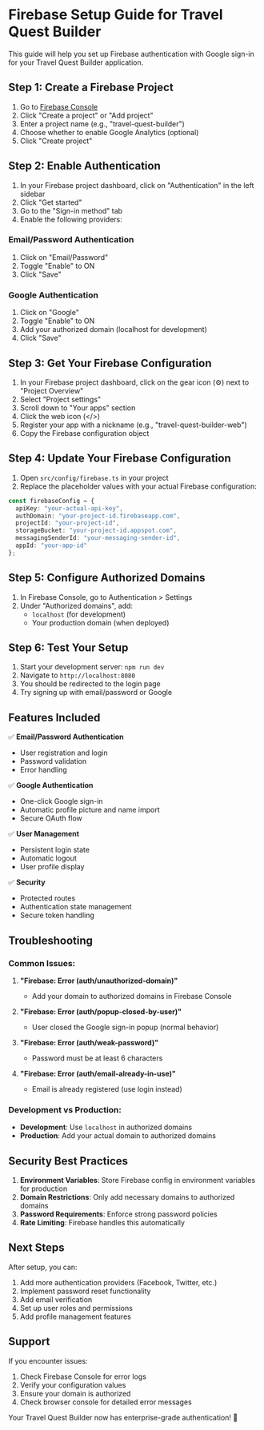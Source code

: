 # Firebase Setup Guide for Travel Quest Builder

This guide will help you set up Firebase authentication with Google sign-in for your Travel Quest Builder application.

## Step 1: Create a Firebase Project

1. Go to [Firebase Console](https://console.firebase.google.com/)
2. Click "Create a project" or "Add project"
3. Enter a project name (e.g., "travel-quest-builder")
4. Choose whether to enable Google Analytics (optional)
5. Click "Create project"

## Step 2: Enable Authentication

1. In your Firebase project dashboard, click on "Authentication" in the left sidebar
2. Click "Get started"
3. Go to the "Sign-in method" tab
4. Enable the following providers:

### Email/Password Authentication
1. Click on "Email/Password"
2. Toggle "Enable" to ON
3. Click "Save"

### Google Authentication
1. Click on "Google"
2. Toggle "Enable" to ON
3. Add your authorized domain (localhost for development)
4. Click "Save"

## Step 3: Get Your Firebase Configuration

1. In your Firebase project dashboard, click on the gear icon (⚙️) next to "Project Overview"
2. Select "Project settings"
3. Scroll down to "Your apps" section
4. Click the web icon (</>)
5. Register your app with a nickname (e.g., "travel-quest-builder-web")
6. Copy the Firebase configuration object

## Step 4: Update Your Firebase Configuration

1. Open `src/config/firebase.ts` in your project
2. Replace the placeholder values with your actual Firebase configuration:

```typescript
const firebaseConfig = {
  apiKey: "your-actual-api-key",
  authDomain: "your-project-id.firebaseapp.com",
  projectId: "your-project-id",
  storageBucket: "your-project-id.appspot.com",
  messagingSenderId: "your-messaging-sender-id",
  appId: "your-app-id"
};
```

## Step 5: Configure Authorized Domains

1. In Firebase Console, go to Authentication > Settings
2. Under "Authorized domains", add:
   - `localhost` (for development)
   - Your production domain (when deployed)

## Step 6: Test Your Setup

1. Start your development server: `npm run dev`
2. Navigate to `http://localhost:8080`
3. You should be redirected to the login page
4. Try signing up with email/password or Google

## Features Included

✅ **Email/Password Authentication**
- User registration and login
- Password validation
- Error handling

✅ **Google Authentication**
- One-click Google sign-in
- Automatic profile picture and name import
- Secure OAuth flow

✅ **User Management**
- Persistent login state
- Automatic logout
- User profile display

✅ **Security**
- Protected routes
- Authentication state management
- Secure token handling

## Troubleshooting

### Common Issues:

1. **"Firebase: Error (auth/unauthorized-domain)"**
   - Add your domain to authorized domains in Firebase Console

2. **"Firebase: Error (auth/popup-closed-by-user)"**
   - User closed the Google sign-in popup (normal behavior)

3. **"Firebase: Error (auth/weak-password)"**
   - Password must be at least 6 characters

4. **"Firebase: Error (auth/email-already-in-use)"**
   - Email is already registered (use login instead)

### Development vs Production:

- **Development**: Use `localhost` in authorized domains
- **Production**: Add your actual domain to authorized domains

## Security Best Practices

1. **Environment Variables**: Store Firebase config in environment variables for production
2. **Domain Restrictions**: Only add necessary domains to authorized domains
3. **Password Requirements**: Enforce strong password policies
4. **Rate Limiting**: Firebase handles this automatically

## Next Steps

After setup, you can:
1. Add more authentication providers (Facebook, Twitter, etc.)
2. Implement password reset functionality
3. Add email verification
4. Set up user roles and permissions
5. Add profile management features

## Support

If you encounter issues:
1. Check Firebase Console for error logs
2. Verify your configuration values
3. Ensure your domain is authorized
4. Check browser console for detailed error messages

Your Travel Quest Builder now has enterprise-grade authentication! 🚀 